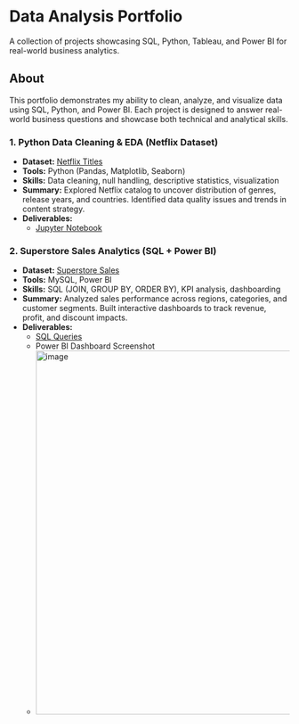 
# Data Analysis Portfolio
A collection of projects showcasing SQL, Python, Tableau, and Power BI for real-world business analytics.

## About
This portfolio demonstrates my ability to clean, analyze, and visualize data using SQL, Python, and Power BI.
Each project is designed to answer real-world business questions and showcase both technical and analytical skills.

### 1. Python Data Cleaning & EDA (Netflix Dataset)
- **Dataset:** [Netflix Titles](https://www.kaggle.com/shivamb/netflix-shows)
- **Tools:** Python (Pandas, Matplotlib, Seaborn)
- **Skills:** Data cleaning, null handling, descriptive statistics, visualization
- **Summary:** Explored Netflix catalog to uncover distribution of genres, release years, and countries. Identified data quality issues and trends in content strategy.
- **Deliverables:**  
  - [Jupyter Notebook](project1-netflix-eda/notebook/netflix_eda.ipynb)  
  
 
### 2. Superstore Sales Analytics (SQL + Power BI)
- **Dataset:** [Superstore Sales](https://www.kaggle.com/datasets/vivek468/superstore-dataset-final)
- **Tools:** MySQL, Power BI
- **Skills:** SQL (JOIN, GROUP BY, ORDER BY), KPI analysis, dashboarding
- **Summary:** Analyzed sales performance across regions, categories, and customer segments. Built interactive dashboards to track revenue, profit, and discount impacts.
- **Deliverables:**  
  - [SQL Queries](project2-SQL-Superstore_Data_Analysis/Superstore_Data_Load_and_Analysis.sql)  
  - Power BI Dashboard Screenshot
  - <img width="1161" height="653" alt="image" src="https://github.com/user-attachments/assets/070c6a1c-443c-4f42-bc9a-85df7e4f37ce" />  
